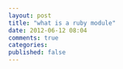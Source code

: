 ```yaml
---
layout: post
title: "what is a ruby module"
date: 2012-06-12 08:04
comments: true
categories: 
published: false
---
```

